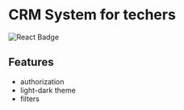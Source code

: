 # CRM System for techers



![React Badge](https://img.shields.io/badge/React-61DAFB?logo=react&logoColor=000&style=for-the-badge)

## Features

- authorization
- light-dark theme
- filters


